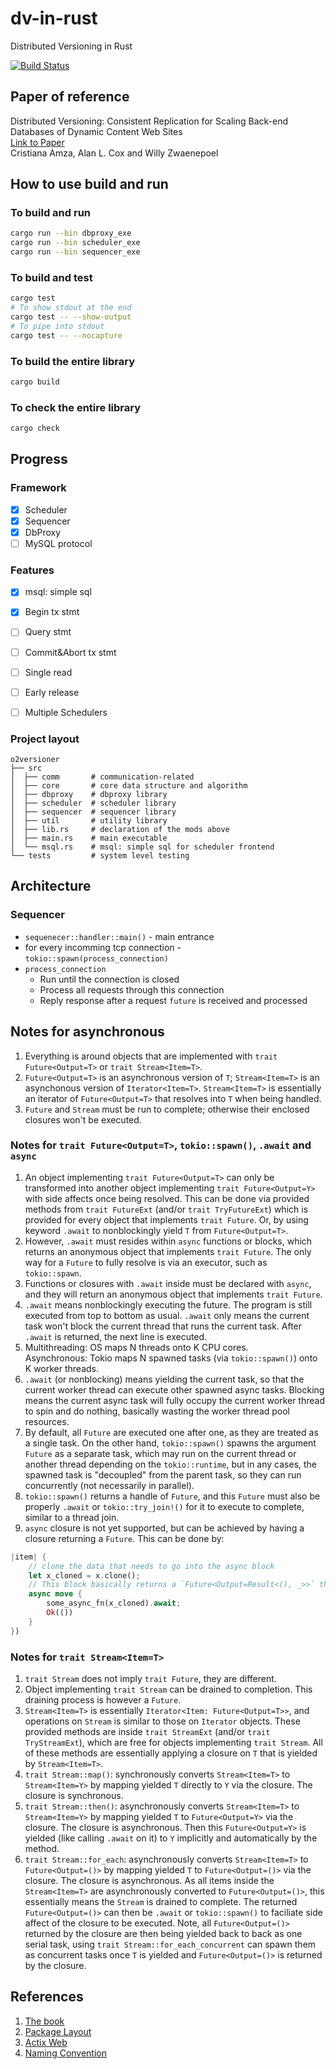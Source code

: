 # dv-in-rust
Distributed Versioning in Rust


[![Build Status][actions-badge]][actions-url]


[actions-badge]: https://github.com/lichen-liu/dv-in-rust/workflows/o2versioner-build/badge.svg
[actions-url]: https://github.com/lichen-liu/dv-in-rust/actions?query=workflow%3Ao2versioner-build


## Paper of reference
Distributed Versioning: Consistent Replication for Scaling Back-end Databases of Dynamic Content Web Sites  
[Link to Paper](https://www.eecg.utoronto.ca/~amza/papers/consistency.pdf)  
Cristiana Amza, Alan L. Cox and Willy Zwaenepoel  


## How to use build and run

### To build and run
```sh
cargo run --bin dbproxy_exe
cargo run --bin scheduler_exe
cargo run --bin sequencer_exe
```

### To build and test
```sh
cargo test
# To show stdout at the end
cargo test -- --show-output
# To pipe into stdout
cargo test -- --nocapture
```

### To build the entire library
```sh
cargo build
```

### To check the entire library
```sh
cargo check
```


## Progress

### Framework
- [x] Scheduler
- [x] Sequencer
- [x] DbProxy
- [ ] MySQL protocol

### Features
- [x] msql: simple sql
- [x] Begin tx stmt
- [ ] Query stmt
- [ ] Commit&Abort tx stmt
- [ ] Single read
- [ ] Early release
- [ ] Multiple Schedulers


### Project layout
```
o2versioner
├── src  
│  ├── comm       # communication-related
│  ├── core       # core data structure and algorithm
│  ├── dbproxy    # dbproxy library
│  ├── scheduler  # scheduler library
│  ├── sequencer  # sequencer library
│  ├── util       # utility library
│  ├── lib.rs     # declaration of the mods above
│  ├── main.rs    # main executable
│  └── msql.rs    # msql: simple sql for scheduler frontend
└── tests         # system level testing
```

## Architecture

### Sequencer
- `sequenecer::handler::main()` - main entrance
- for every incomming tcp connection - `tokio::spawn(process_connection)`
- `process_connection`
  - Run until the connection is closed
  - Process all requests through this connection
  - Reply response after a request `future` is received and processed


## Notes for asynchronous
1. Everything is around objects that are implemented with `trait Future<Output=T>` or `trait Stream<Item=T>`.
2. `Future<Output=T>` is an asynchronous version of `T`; `Stream<Item=T>` is an asynchonous version of `Iterator<Item=T>`.
`Stream<Item=T>` is essentially an iterator of `Future<Output=T>` that resolves into `T` when being handled.
3. `Future` and `Stream` must be run to complete; otherwise their enclosed closures won't be executed.


### Notes for `trait Future<Output=T>`, `tokio::spawn()`, `.await` and `async`
1. An object implementing `trait Future<Output=T>` can only be transformed into another object implementing `trait Future<Output=Y>`
with side affects once being resolved. This can be done via provided methods from `trait FutureExt` (and/or `trait TryFutureExt`) which is provided for
every object that implements `trait Future`. Or, by using keyword `.await` to nonblockingly yield `T` from `Future<Output=T>`.
2. However, `.await` must resides within `async` functions or blocks, which returns an anonymous object that implements `trait Future`.
The only way for a `Future` to fully resolve is via an executor, such as `tokio::spawn`.
3. Functions or closures with `.await` inside must be declared with `async`, and they will return an anonymous object that implements `trait Future`.
4. `.await` means nonblockingly executing the future. The program is still executed from top to bottom as usual.
`.await` only means the current task won't block the current thread that runs the current task. After `.await` is returned, the next line is executed.
5. Multithreading: OS maps N threads onto K CPU cores.  
Asynchronous: Tokio maps N spawned tasks (via `tokio::spawn()`) onto K worker threads.
6. `.await` (or nonblocking) means yielding the current task, so that the current worker thread can
execute other spawned async tasks. Blocking means the current async task will fully occupy the current
worker thread to spin and do nothing, basically wasting the worker thread pool resources.
7. By default, all `Future` are executed one after one, as they are treated as a single task.
On the other hand, `tokio::spawn()` spawns the argument `Future` as a separate task, which may run on the current thread or
another thread depending on the `tokio::runtime`, but in any cases, the spawned task is "decoupled" from the
parent task, so they can run concurrently (not necessarily in parallel).
8. `tokio::spawn()` returns a handle of `Future`, and this `Future` must also be properly `.await` or `tokio::try_join!()` for it to execute to complete,
similar to a thread join.
9. `async` closure is not yet supported, but can be achieved by having a closure returning a `Future`. This can be done by:
```rust
|item| {
    // clone the data that needs to go into the async block
    let x_cloned = x.clone();
    // This block basically returns a `Future<Output=Result<(), _>>` that captures the actions enclosed
    async move {
        some_async_fn(x_cloned).await;
        Ok(())
    }
})
```

### Notes for `trait Stream<Item=T>`
1. `trait Stream` does not imply `trait Future`, they are different.
2. Object implementing `trait Stream` can be drained to completion. This draining process is however a `Future`.
3. `Stream<Item=T>` is essentially `Iterator<Item: Future<Output=T>>`, and operations on `Stream` is similar to those on `Iterator` objects.
These provided methods are inside `trait StreamExt` (and/or `trait TryStreamExt`), which are free for objects implementing `trait Stream`.
All of these methods are essentially applying a closure on `T` that is yielded by `Stream<Item=T>`.
4. `trait Stream::map()`: synchronously converts `Stream<Item=T>` to `Stream<Item=Y>` by mapping yielded `T` directly to `Y` via the closure. The closure is synchronous.
5. `trait Stream::then()`: asynchronously converts `Stream<Item=T>` to `Stream<Item=Y>` by mapping yielded `T` to `Future<Output=Y>` via the closure. The closure is asynchronous. Then this `Future<Output=Y>` is yielded (like calling `.await` on it) to `Y` implicitly and automatically by the method.
6. `trait Stream::for_each`: asynchronously converts `Stream<Item=T>` to `Future<Output=()>` by mapping yielded `T` to `Future<Output=()>` via the closure. The closure is asynchronous. As all items inside the `Stream<Item=T>` are asynchronously converted to `Future<Output=()>`, this essentially means the `Stream` is drained to complete. The returned `Future<Output=()>` can then be `.await` or `tokio::spawn()` to faciliate side affect of the closure to be executed. Note, all `Future<Output=()>` returned by the closure are then being yielded back to back as one serial task, using `trait Stream::for_each_concurrent` can spawn them as concurrent tasks once `T` is yielded and `Future<Output=()>` is returned by the closure.


## References
1. [The book](https://doc.rust-lang.org/book/title-page.html)  
2. [Package Layout](https://doc.rust-lang.org/cargo/guide/project-layout.html)  
3. [Actix Web](https://actix.rs/docs/getting-started/)
4. [Naming Convention](https://doc.rust-lang.org/1.0.0/style/style/naming/README.html)
